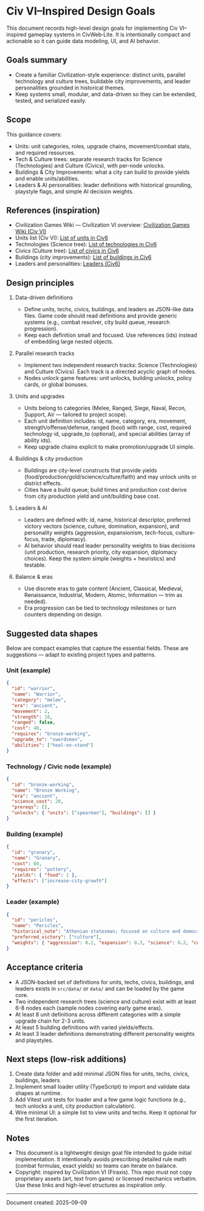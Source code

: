 # Civ VI–Inspired Design Goals

This document records high-level design goals for implementing Civ VI–inspired gameplay systems in CivWeb‑Lite. It is intentionally compact and actionable so it can guide data modeling, UI, and AI behavior.

## Goals summary

- Create a familiar Civilization-style experience: distinct units, parallel technology and culture trees, buildable city improvements, and leader personalities grounded in historical themes.
- Keep systems small, modular, and data-driven so they can be extended, tested, and serialized easily.

## Scope

This guidance covers:

- Units: unit categories, roles, upgrade chains, movement/combat stats, and required resources.
- Tech & Culture trees: separate research tracks for Science (Technologies) and Culture (Civics), with per-node unlocks.
- Buildings & City Improvements: what a city can build to provide yields and enable units/abilities.
- Leaders & AI personalities: leader definitions with historical grounding, playstyle flags, and simple AI decision weights.

## References (inspiration)

- Civilization Games Wiki — Civilization VI overview: [Civilization Games Wiki (Civ VI)](https://civilization.fandom.com/wiki/Civilization_Games_Wiki#Civilization_VI)
- Units list (Civ VI): [List of units in Civ6](https://civilization.fandom.com/wiki/List_of_units_in_Civ6)
- Technologies (Science tree): [List of technologies in Civ6](https://civilization.fandom.com/wiki/List_of_technologies_in_Civ6)
- Civics (Culture tree): [List of civics in Civ6](https://civilization.fandom.com/wiki/List_of_civics_in_Civ6)
- Buildings (city improvements): [List of buildings in Civ6](https://civilization.fandom.com/wiki/List_of_buildings_in_Civ6)
- Leaders and personalities: [Leaders (Civ6)](https://civilization.fandom.com/wiki/Leaders_(Civ6))

## Design principles

1. Data-driven definitions
   - Define units, techs, civics, buildings, and leaders as JSON-like data files. Game code should read definitions and provide generic systems (e.g., combat resolver, city build queue, research progression).
   - Keep each definition small and focused. Use references (ids) instead of embedding large nested objects.

2. Parallel research tracks
   - Implement two independent research tracks: Science (Technologies) and Culture (Civics). Each track is a directed acyclic graph of nodes.
   - Nodes unlock game features: unit unlocks, building unlocks, policy cards, or global bonuses.

3. Units and upgrades
   - Units belong to categories (Melee, Ranged, Siege, Naval, Recon, Support, Air — tailored to project scope).
   - Each unit definition includes: id, name, category, era, movement, strength/offense/defense, ranged (bool) with range, cost, required technology id, upgrade_to (optional), and special abilities (array of ability ids).
   - Keep upgrade chains explicit to make promotion/upgrade UI simple.

4. Buildings & city production
   - Buildings are city-level constructs that provide yields (food/production/gold/science/culture/faith) and may unlock units or district effects.
   - Cities have a build queue; build times and production cost derive from city production yield and unit/building base cost.

5. Leaders & AI
   - Leaders are defined with: id, name, historical descriptor, preferred victory vectors (science, culture, domination, expansion), and personality weights (aggression, expansionism, tech-focus, culture-focus, trade, diplomacy).
   - AI behavior should read leader personality weights to bias decisions (unit production, research priority, city expansion, diplomacy choices). Keep the system simple (weights + heuristics) and testable.

6. Balance & eras
   - Use discrete eras to gate content (Ancient, Classical, Medieval, Renaissance, Industrial, Modern, Atomic, Information — trim as needed).
   - Era progression can be tied to technology milestones or turn counters depending on design.

## Suggested data shapes

Below are compact examples that capture the essential fields. These are suggestions — adapt to existing project types and patterns.

### Unit (example)

```json
{
  "id": "warrior",
  "name": "Warrior",
  "category": "melee",
  "era": "ancient",
  "movement": 2,
  "strength": 10,
  "ranged": false,
  "cost": 40,
  "requires": "bronze-working",
  "upgrade_to": "swordsman",
  "abilities": ["heal-on-stand"]
}
```

### Technology / Civic node (example)

```json
{
  "id": "bronze-working",
  "name": "Bronze Working",
  "era": "ancient",
  "science_cost": 20,
  "prereqs": [],
  "unlocks": { "units": ["spearman"], "buildings": [] }
}
```

### Building (example)

```json
{
  "id": "granary",
  "name": "Granary",
  "cost": 60,
  "requires": "pottery",
  "yields": { "food": 1 },
  "effects": ["increase-city-growth"]
}
```

### Leader (example)

```json
{
  "id": "pericles",
  "name": "Pericles",
  "historical_note": "Athenian statesman; focused on culture and democracy",
  "preferred_victory": ["culture"],
  "weights": { "aggression": 0.2, "expansion": 0.3, "science": 0.2, "culture": 0.7 }
}
```

## Acceptance criteria

- A JSON-backed set of definitions for units, techs, civics, buildings, and leaders exists in `src/data/` or `data/` and can be loaded by the game core.
- Two independent research trees (science and culture) exist with at least 6-8 nodes each (sample nodes covering early game eras).
- At least 8 unit definitions across different categories with a simple upgrade chain for 2-3 units.
- At least 5 building definitions with varied yields/effects.
- At least 3 leader definitions demonstrating different personality weights and playstyles.

## Next steps (low-risk additions)

1. Create data folder and add minimal JSON files for units, techs, civics, buildings, leaders.
2. Implement small loader utility (TypeScript) to import and validate data shapes at runtime.
3. Add Vitest unit tests for loader and a few game logic functions (e.g., tech unlocks a unit, city production calculation).
4. Wire minimal UI: a simple list to view units and techs. Keep it optional for the first iteration.

## Notes

- This document is a lightweight design goal file intended to guide initial implementation. It intentionally avoids prescribing detailed rule math (combat formulas, exact yields) so teams can iterate on balance.
- Copyright: inspired by Civilization VI (Firaxis). This repo must not copy proprietary assets (art, text from game) or licensed mechanics verbatim. Use these links and high-level structures as inspiration only.

---
Document created: 2025-09-09
